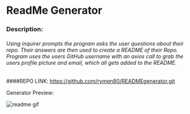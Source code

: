 
# ReadMe Generator

### Description:

###### Using inquirer prompts the program asks the user questions about their repo. Their answers are then used to create a README of their Repo. Program uses the users GitHub username with an axios call to grab the users profile picture and email,  which all gets added to the README.

####REPO LINK:
https://github.com/rymen80/READMEgenerator.git

Generator Preview:


![readme gif](RMG.gif)



